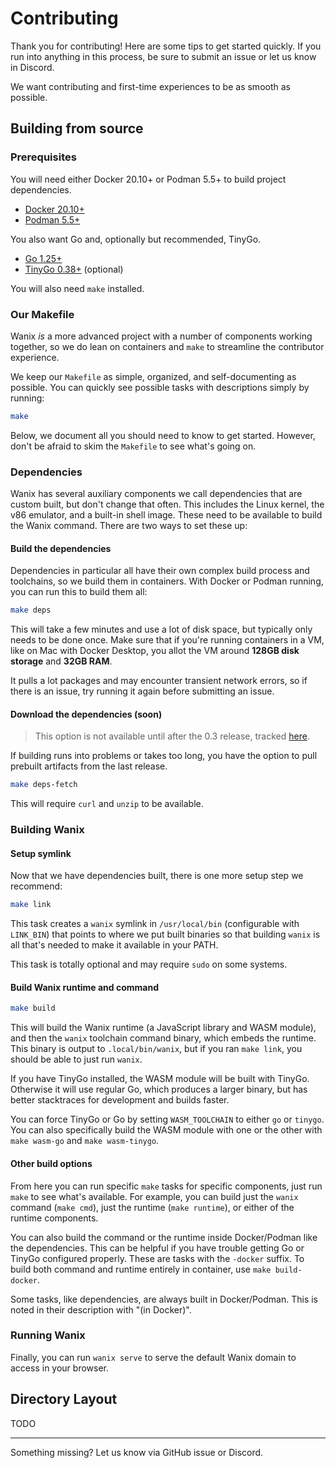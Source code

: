 # Contributing

Thank you for contributing! Here are some tips to get started quickly. If you 
run into anything in this process, be sure to submit an issue or let us know in Discord.

We want contributing and first-time experiences to be as smooth as possible.

## Building from source

### Prerequisites

You will need either Docker 20.10+ or Podman 5.5+ to build project dependencies. 

- [Docker 20.10+](https://docs.docker.com/get-docker/)
- [Podman 5.5+](https://podman.io/get-started)

You also want Go and, optionally but recommended, TinyGo.

- [Go 1.25+](https://golang.org/dl/)
- [TinyGo 0.38+](https://tinygo.org/getting-started/install/) (optional)

You will also need `make` installed.

### Our Makefile

Wanix *is* a more advanced project with a number of components working together,
so we do lean on containers and `make` to streamline the contributor experience.

We keep our `Makefile` as simple, organized, and self-documenting as possible. 
You can quickly see possible tasks with descriptions simply by running:

```sh
make
```

Below, we document all you should need to know to get started. However, don't 
be afraid to skim the `Makefile` to see what's going on.

### Dependencies

Wanix has several auxiliary components we call dependencies that are custom 
built, but don't change that often. This includes the Linux kernel, the v86
emulator, and a built-in shell image. These need to be available to build the
Wanix command. There are two ways to set these up:

#### Build the dependencies

Dependencies in particular all have their own complex build process and
toolchains, so we build them in containers. With Docker or Podman running, you 
can run this to build them all:

```sh
make deps
```

This will take a few minutes and use a lot of disk space, but typically only 
needs to be done once. Make sure that if you're running containers in a VM, like
on Mac with Docker Desktop, you allot the VM around **128GB disk storage** and
**32GB RAM**. 

It pulls a lot packages and may encounter transient network errors, so if
there is an issue, try running it again before submitting an issue.

#### Download the dependencies (soon)

> This option is not available until after the 0.3 release, tracked [here](https://github.com/tractordev/wanix/issues/212).

If building runs into problems or takes too long, you have the option to pull
prebuilt artifacts from the last release.

```sh
make deps-fetch
```

This will require `curl` and `unzip` to be available.

### Building Wanix

#### Setup symlink

Now that we have dependencies built, there is one more setup step we recommend:

```sh
make link
```

This task creates a `wanix` symlink in `/usr/local/bin` (configurable with
`LINK_BIN`) that points to where we put built binaries so that building
`wanix` is all that's needed to make it available in your PATH.

This task is totally optional and may require `sudo` on some systems.

#### Build Wanix runtime and command

```sh
make build
```

This will build the Wanix runtime (a JavaScript library and WASM module), and
then the `wanix` toolchain command binary, which embeds the runtime. This binary
is output to `.local/bin/wanix`, but if you ran `make link`, you should be able
to just run `wanix`. 

If you have TinyGo installed, the WASM module will be built with TinyGo. 
Otherwise it will use regular Go, which produces a larger binary, but has better
stacktraces for development and builds faster. 

You can force TinyGo or Go by setting `WASM_TOOLCHAIN` to either `go` or
`tinygo`. You can also specifically build the WASM module with one or the other
with `make wasm-go` and `make wasm-tinygo`. 

#### Other build options

From here you can run specific `make` tasks for specific components, just run
`make` to see what's available. For example, you can build just the `wanix` 
command (`make cmd`), just the runtime (`make runtime`), or either of the 
runtime components.

You can also build the command or the runtime inside Docker/Podman like the 
dependencies. This can be helpful if you have trouble getting Go or TinyGo
configured properly. These are tasks with the `-docker` suffix. To build both
command and runtime entirely in container, use `make build-docker`. 

Some tasks, like dependencies, are always built in Docker/Podman. This is noted
in their description with "(in Docker)".

### Running Wanix

Finally, you can run `wanix serve` to serve the default Wanix domain to access
in your browser.

## Directory Layout

TODO

---
Something missing? Let us know via GitHub issue or Discord.